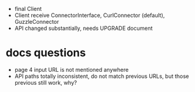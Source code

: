 - final Client
- Client receive ConnectorInterface, CurlConnector (default), GuzzleConnector
- API changed substantially, needs UPGRADE document

# docs questions
- page 4 input URL is not mentioned anywhere
- API paths totally inconsistent, do not match previous URLs, but those previous still work, why?
